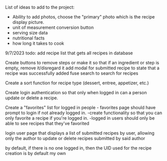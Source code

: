 List of ideas to add to the project:

- Ability to add photos, choose the "primary" photo which is the recipe display picture.
- unit of measurement conversion button
- serving size data
- nutritional facts
- how long it takes to cook

9/7/2023 todo:
add recipe list that gets all recipes in database

Create buttons to remove steps or make it so that if an ingredient or step is empty, remove it/disregard it
add modal for submitted recipe to state that a recipe was successfully added
fuse search to search for recipes

Create a sort function for recipe type (dessert, entree, appetizer, etc.)

Create login authentication so that only when logged in can a person update or delete a recipe.

Create a "favorites" list for logged in people - favorites page should have prompt to login if not already logged in.
-create functionality so that you can only favorite a recipe if you're logged in.
-logged in users should only be able to see recipes that they've favorited

login user page that displays a list of submitted recipes by user, allowing only the author to update or delete recipes submitted by said author

by default, if there is no one logged in, then the UID used for the recipe creation is by default my own
